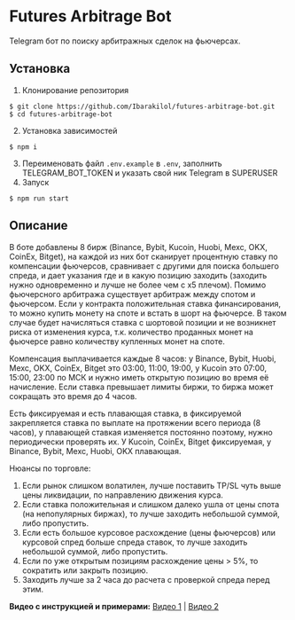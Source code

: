 # Futures Arbitrage Bot

Telegram бот по поиску арбитражных сделок на фьючерсах.

## Установка

1. Клонирование репозитория

```
$ git clone https://github.com/Ibarakilol/futures-arbitrage-bot.git
$ cd futures-arbitrage-bot
```

2. Установка зависимостей

```
$ npm i
```

3. Переименовать файл `.env.example` в `.env`, заполнить TELEGRAM_BOT_TOKEN и указать свой ник Telegram в SUPERUSER
4. Запуск

```
$ npm run start
```

## Описание

В боте добавлены 8 бирж (Binance, Bybit, Kucoin, Huobi, Mexc, OKX, CoinEx, Bitget), на каждой из них бот сканирует процентную ставку по компенсации фьючерсов, сравнивает с другими для поиска большего спреда, и дает указания где и в какую позицию заходить (заходить нужно одновременно и лучше не более чем с х5 плечом). Помимо фьючерсного арбитража существует арбитраж между спотом и фьючерсом. Если у контракта положительная ставка финансирования, то можно купить монету на споте и встать в шорт на фьючерсе. В таком случае будет начисляться ставка с шортовой позиции и не возникнет риска от изменения курса, т.к. количество проданных монет на фьючерсе равно количеству купленных монет на споте.

Компенсация выплачивается каждые 8 часов: у Binance, Bybit, Huobi, Mexc, OKX, CoinEx, Bitget это 03:00, 11:00, 19:00, у Kucoin это 07:00, 15:00, 23:00 по МСК и нужно иметь открытую позицию во время её начисление. Если ставка превышает лимиты биржи, то биржа может сокращать это время до 4 часов.

Есть фиксируемая и есть плавающая ставка, в фиксируемой закрепляется ставка по выплате на протяжении всего периода (8 часов), у плавающей ставкая изменяется постоянно поэтому, нужно периодически проверять их. У Kucoin, CoinEx, Bitget фиксируемая, у Binance, Bybit, Mexc, Huobi, OKX плавающая.

Нюансы по торговле:

1. Если рынок слишком волатилен, лучше поставить TP/SL чуть выше цены ликвидации, по направлению движения курса.
2. Если ставка положительная и слишком далеко ушла от цены спота (на нeпoпyляpных биржах), то лучше заходить небольшой суммой, либо пропустить.
3. Если есть большое курсовое расхождение (цены фьючерсов) или курсовой спред больше спреда ставок, то лучше заходить небольшой суммой, либо пропустить.
4. Если по уже открытым позициям расхождение цены > 5%, то сократить или закрыть позицию.
5. Заходить лучше за 2 часа до расчета с проверкой спреда перед этим.

**Видео с инструкцией и примерами:**
[Видео 1](https://www.youtube.com/watch?v=NfWbw5UaD2o) |
[Видео 2](https://youtu.be/ZjcFk0bDGlk)
